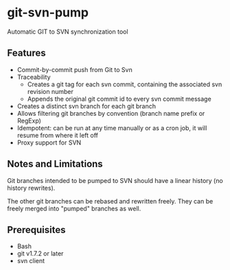 # git-svn-pump

Automatic GIT to SVN synchronization tool

Features
--------
- Commit-by-commit push from Git to Svn
- Traceability
  - Creates a git tag for each svn commit, containing the associated svn revision number
  - Appends the original git commit id to every svn commit message
- Creates a distinct svn branch for each git branch
- Allows filtering git branches by convention (branch name prefix or RegExp)
- Idempotent: can be run at any time manually or as a cron job, it will resume from where it left off
- Proxy support for SVN

Notes and Limitations
---------------------
Git branches intended to be pumped to SVN should have a linear history (no history rewrites).

The other git branches can be rebased and rewritten freely. They can be freely merged into "pumped" branches as well.

Prerequisites
-------------
- Bash
- git v1.7.2 or later
- svn client
